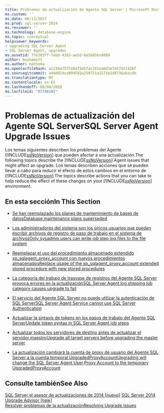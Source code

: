 ```yaml
---
title: Problemas de actualización de Agente SQL Server | Microsoft Docs
ms.custom: ''
ms.date: 06/13/2017
ms.prod: sql-server-2014
ms.reviewer: ''
ms.technology: database-engine
ms.topic: conceptual
helpviewer_keywords:
- upgrading SQL Server Agent
- SQL Server Agent, upgrades
ms.assetid: 77e303ff-febd-4103-ae5d-6e5b85bc8009
author: mashamsft
ms.author: mathoma
ms.openlocfilehash: ac234a757510af5ebfac261ea6d3e7e57d2f426f
ms.sourcegitcommit: ad4d92dce894592a259721a1571b1d8736abacdb
ms.translationtype: MT
ms.contentlocale: es-ES
ms.lasthandoff: 08/04/2020
ms.locfileid: "87746102"
---
```

# <a name="sql-server-agent-upgrade-issues"></a><span data-ttu-id="878ff-102">Problemas de actualización del Agente SQL Server</span><span class="sxs-lookup"><span data-stu-id="878ff-102">SQL Server Agent Upgrade Issues</span></span>
  <span data-ttu-id="878ff-103">Los temas siguientes describen los problemas del Agente [!INCLUDE[ssNoVersion](../../includes/ssnoversion-md.md)] que pueden afectar a una actualización.</span><span class="sxs-lookup"><span data-stu-id="878ff-103">The following topics describe the [!INCLUDE[ssNoVersion](../../includes/ssnoversion-md.md)] Agent issues that might affect an upgrade.</span></span> <span data-ttu-id="878ff-104">Los temas describen acciones que se pueden llevar a cabo para reducir el efecto de estos cambios en el entorno de [!INCLUDE[ssNoVersion](../../includes/ssnoversion-md.md)].</span><span class="sxs-lookup"><span data-stu-id="878ff-104">The topics describe actions that you can take to help reduce the effect of these changes on your [!INCLUDE[ssNoVersion](../../includes/ssnoversion-md.md)] environment.</span></span>  
  
## <a name="in-this-section"></a><span data-ttu-id="878ff-105">En esta sección</span><span class="sxs-lookup"><span data-stu-id="878ff-105">In This Section</span></span>  
  
-   [<span data-ttu-id="878ff-106">Se han reemplazado los planes de mantenimiento de bases de datos</span><span class="sxs-lookup"><span data-stu-id="878ff-106">Database maintenance plans superseded</span></span>](../../../2014/sql-server/install/database-maintenance-plans-superseded.md)  
  
-   [<span data-ttu-id="878ff-107">Los administradores del sistema son los únicos usuarios que pueden escribir archivos de registro de paso de trabajo en el sistema de archivos</span><span class="sxs-lookup"><span data-stu-id="878ff-107">Only sysadmin users can write job step log files to the file system</span></span>](../../../2014/sql-server/install/only-sysadmin-users-can-write-job-step-log-files-to-the-file-system.md)  
  
-   [<span data-ttu-id="878ff-108">Reemplazar el uso del procedimiento almacenado extendido xp_sqlagent_proxy_account con nuevos procedimientos almacenados</span><span class="sxs-lookup"><span data-stu-id="878ff-108">Replace usage of the xp_sqlagent_proxy_account extended stored procedure with new stored procedures</span></span>](../../../2014/sql-server/install/replace-xp-sqlagent-proxy-account-extended-sp-with-new-stored-procedures.md)  
  
-   [<span data-ttu-id="878ff-109">La categoría del trabajo de trasvase de registros del Agente SQL Server provoca errores en la actualización</span><span class="sxs-lookup"><span data-stu-id="878ff-109">SQL Server Agent log shipping job category causes upgrade to fail</span></span>](../../../2014/sql-server/install/sql-server-agent-log-shipping-job-category-causes-upgrade-to-fail.md)  
  
-   [<span data-ttu-id="878ff-110">El servicio del Agente SQL Server no puede utilizar la autenticación de SQL Server</span><span class="sxs-lookup"><span data-stu-id="878ff-110">SQL Server Agent Service cannot use SQL Server Authentication</span></span>](../../../2014/sql-server/install/sql-server-agent-service-cannot-use-sql-server-authentication.md)  
  
-   [<span data-ttu-id="878ff-111">Actualizar la sintaxis de tokens en los pasos de trabajo del Agente SQL Server</span><span class="sxs-lookup"><span data-stu-id="878ff-111">Update token syntax in SQL Server Agent job steps</span></span>](../../../2014/sql-server/install/update-token-syntax-in-sql-server-agent-job-steps.md)  
  
-   [<span data-ttu-id="878ff-112">Actualizar todos los servidores de destino antes de actualizar el servidor maestro</span><span class="sxs-lookup"><span data-stu-id="878ff-112">Upgrade all target servers before upgrading the master server</span></span>](../../../2014/sql-server/install/upgrade-all-target-servers-before-upgrading-the-master-server.md)  
  
-   [<span data-ttu-id="878ff-113">La actualización cambiará la cuenta de proxy de usuario del Agente SQL Server a la cuenta temporal UpgradedProxyAccount</span><span class="sxs-lookup"><span data-stu-id="878ff-113">Upgrading will change the SQL Server Agent User Proxy Account to the temporary UpgradedProxyAccount</span></span>](../../../2014/sql-server/install/upgrading-changes-sql-server-agent-user-proxy-account-to-temporary-account.md)  
  
## <a name="see-also"></a><span data-ttu-id="878ff-114">Consulte también</span><span class="sxs-lookup"><span data-stu-id="878ff-114">See Also</span></span>  
 <span data-ttu-id="878ff-115">[SQL Server el asesor de actualizaciones de 2014 &#91;nuevo&#93;](sql-server-2014-upgrade-advisor.md) </span><span class="sxs-lookup"><span data-stu-id="878ff-115">[SQL Server 2014 Upgrade Advisor &#91;new&#93;](sql-server-2014-upgrade-advisor.md) </span></span>  
 [<span data-ttu-id="878ff-116">Resolver problemas de la actualización</span><span class="sxs-lookup"><span data-stu-id="878ff-116">Resolving Upgrade Issues</span></span>](../../../2014/sql-server/install/resolving-upgrade-issues.md)  
  
  
